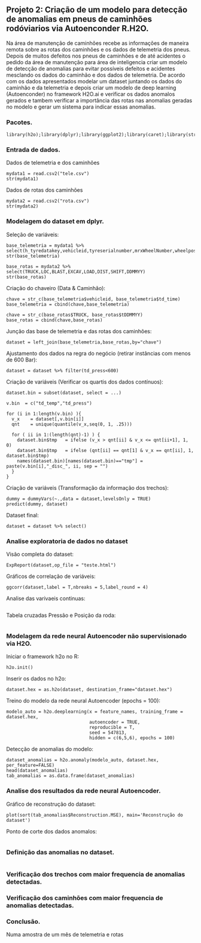 ## Projeto 2: Criação de um modelo para detecção de anomalias em pneus de caminhões rodóviarios via Autoenconder R.H2O.

Na área de manutenção de caminhões recebe as informações de maneira remota sobre as rotas dos caminhões e os dados de telemetria dos pneus. Depois de muitos defeitos nos pneus de caminhões e de até acidentes o pedido da área de manutenção para área de inteligencia criar um modelo de detecção de anomalias para evitar possíveis defeitos e acidentes mesclando os dados do caminhão e dos dados de telemetria. De acordo com os dados apresentados modelar um dataset juntando os dados do caminhão e da telemetria e depois criar um modelo de deep learning (Autoenconder) no framework H2O.ai e verificar os dados anomalos gerados e tambem verificar a importância das rotas nas anomalias geradas no modelo e gerar um sistema para indicar essas anomalias.

### Pacotes.
```{r, cache=FALSE, message=FALSE, warning=FALSE}
library(h2o);library(dplyr);library(ggplot2);library(caret);library(stringr);
```

### Entrada de dados.
Dados de telemetria e dos caminhões
```{r, cache=FALSE, message=FALSE, warning=FALSE}
mydata1 = read.csv2("tele.csv")
str(mydata1)
```

Dados de rotas dos caminhões
```{r, cache=FALSE, message=FALSE, warning=FALSE}
mydata2 = read.csv2("rota.csv")
str(mydata2)
```

### Modelagem do dataset em dplyr.
Seleção de variáveis:
```{r, cache=FALSE, message=FALSE, warning=FALSE}
base_telemetria = mydata1 %>% select(h_tyredatakey,vehicleid,tyreserialnumber,mrxWheelNumber,wheelpositionname,td_time,td_press,td_temp)
str(base_telemetria)

base_rotas = mydata2 %>% select(TRUCK,LOC,BLAST,EXCAV,LOAD,DIST,SHIFT,DDMMYY)
str(base_rotas)
```

Criação do chaveiro (Data & Caminhão):
```{r, cache=FALSE, message=FALSE, warning=FALSE}
chave = str_c(base_telemetria$vehicleid, base_telemetria$td_time)
base_telemetria = cbind(chave,base_telemetria)

chave = str_c(base_rotas$TRUCK, base_rotas$tDDMMYY)
base_rotas = cbind(chave,base_rotas)
```

Junção das base de telemetria e das rotas dos caminhões:
```{r, cache=FALSE, message=FALSE, warning=FALSE}
dataset = left_join(base_telemetria,base_rotas,by="chave")
```

Ajustamento dos dados na regra do negócio (retirar instâncias com menos de 600 Bar):
```{r, cache=FALSE, message=FALSE, warning=FALSE}
dataset = dataset %>% filter(td_press<600)
```

Criação de variáveis (Verificar os quartis dos dados contínuos):
```{r, cache=FALSE, message=FALSE, warning=FALSE}
dataset.bin = subset(dataset, select = ...)

v.bin  = c("td_temp","td_press")

for (i in 1:length(v.bin) ){ 
  v_x    = dataset[,v.bin[i]]
  qnt    = unique(quantile(v_x,seq(0, 1, .25)))
 
  for ( ii in 1:(length(qnt)-1) ) {
    dataset.bin$tmp   = ifelse (v_x > qnt[ii] & v_x <= qnt[ii+1], 1, 0)
    dataset.bin$tmp   = ifelse (qnt[ii] == qnt[1] & v_x == qnt[ii], 1, dataset.bin$tmp)
    names(dataset.bin)[names(dataset.bin)=="tmp"] = paste(v.bin[i],"_disc_", ii, sep = "")
  }
}

```

Criação de variáveis (Transformação da informação dos trechos):
```{r, cache=FALSE, message=FALSE, warning=FALSE}
dummy = dummyVars(~.,data = dataset,levelsOnly = TRUE)
predict(dummy, dataset)
```

Dataset final:
```{r, cache=FALSE, message=FALSE, warning=FALSE}
dataset = dataset %>% select()
```


### Analise exploratoria de dados no dataset

Visão completa do dataset:
```{r, cache=FALSE, message=FALSE, warning=FALSE}
ExpReport(dataset,op_file = "teste.html")
```

Gráficos de correlação de variáveis:
```{r, cache=FALSE, message=FALSE, warning=FALSE}
ggcorr(dataset,label = T,nbreaks = 5,label_round = 4)
```

Analise das varivaeis continuas:
```{r, cache=FALSE, message=FALSE, warning=FALSE}

```

Tabela cruzadas Pressão e Posição da roda:
```{r, cache=FALSE, message=FALSE, warning=FALSE}

```

### Modelagem da rede neural Autoencoder não supervisionado via H2O.

Iniciar o framework h2o no R:
```{r, cache=FALSE, message=FALSE, warning=FALSE}
h2o.init()
```

Inserir os dados no h2o:
```{r, cache=FALSE, message=FALSE, warning=FALSE}
dataset.hex = as.h2o(dataset, destination_frame="dataset.hex")
```

Treino do modelo da rede neural Autoencoder (epochs = 100):
```{r, cache=FALSE, message=FALSE, warning=FALSE}
modelo_auto = h2o.deeplearning(x = feature_names, training_frame = dataset.hex,
                               autoencoder = TRUE,
                               reproducible = T,
                               seed = 547813,
                               hidden = c(6,5,6), epochs = 100)                         
```

Detecção de anomalias do modelo:
```{r, cache=FALSE, message=FALSE, warning=FALSE}
dataset_anomalias = h2o.anomaly(modelo_auto, dataset.hex, per_feature=FALSE)
head(dataset_anomalias)
tab_anomalias = as.data.frame(dataset_anomalias)
```

### Analise dos resultados da rede neural Autoencoder.

Gráfico de reconstrução do dataset:
```{r, cache=FALSE, message=FALSE, warning=FALSE}
plot(sort(tab_anomalias$Reconstruction.MSE), main='Reconstrução do dataset')
```

Ponto de corte dos dados anomalos:
```{r, cache=FALSE, message=FALSE, warning=FALSE}

```

### Definição das anomalias no dataset.
```{r, cache=FALSE, message=FALSE, warning=FALSE}

```

### Verificação dos trechos com maior frequencia de anomalias detectadas.

### Verificação dos caminhões com maior frequencia de anomalias detectadas.

### Conclusão.

Numa amostra de um mês de telemetria e rotas
